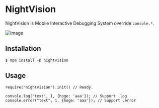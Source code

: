 # NightVision

NightVision is Mobile Interactive Debugging System override `console.*`.

![Image](https://raw.githubusercontent.com/potato4d/nightvision/master/screenshot.png)

## Installation

```
$ npm install -D nightvision
```

## Usage

```
require("nightvision").init() // Ready.

console.log("text", 1, {hoge: 'aaa'}); // Support .log
console.error("text", 1, {hoge: 'aaa'}); // Support .error
```
